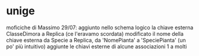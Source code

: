# unige

moficiche di Massimo 29/07:
aggiunto nello schema logico la chiave esterna ClasseDimora a Replica (ce l'eravamo scordata)
modificato il nome della chiave esterna da Specie a Replica, da 'NomePianta' a 'SpeciePianta' (un po' più intuitivo)
aggiunte le chiavi esterne di alcune associazioni 1 a molti
